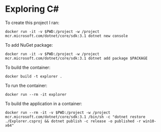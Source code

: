 # Exploring C#

To create this project I ran:

    docker run -it -v $PWD:/project -w /project mcr.microsoft.com/dotnet/core/sdk:3.1 dotnet new console

To add NuGet package:

    docker run -it -v $PWD:/project -w /project mcr.microsoft.com/dotnet/core/sdk:3.1 dotnet add package $PACKAGE

To build the container:

    docker build -t explorer .

To run the container:

    docker run --rm -it explorer

To build the application in a container:

    docker run --rm -it -v $PWD:/project -w /project mcr.microsoft.com/dotnet/core/sdk:3.1 /bin/sh -c "dotnet restore ./Explorer.csproj && dotnet publish -c release -o published -r win10-x64"
